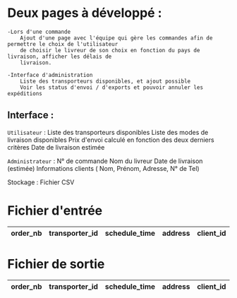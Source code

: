 # Deux pages à développé :
	-Lors d'une commande
		Ajout d'une page avec l'équipe qui gère les commandes afin de permettre le choix de l'utilisateur
		de choisir le livreur de son choix en fonction du pays de livraison, afficher les délais de 
		livraison.
	
	-Interface d'administration
		Liste des transporteurs disponibles, et ajout possible
		Voir les status d'envoi / d'exports et pouvoir annuler les expéditions


## Interface :
```Utilisateur``` :
		Liste des transporteurs disponibles
		Liste des modes de livraison disponibles
		Prix d'envoi calculé en fonction des deux derniers critères
		Date de livraison estimée

```Administrateur``` :
		N° de commande
		Nom du livreur
		Date de livraison (estimée)
		Informations clients ( Nom, Prénom, Adresse, N° de Tel)

Stockage :
	Fichier CSV


# Fichier d'entrée
|  order_nb   |  transporter_id  |  schedule_time  |  address  |  client_id  |
| :---------: | :--------------: |  :-----------:  |  :-----:  |  :-------:  |

# Fichier de sortie
|  order_nb   |  transporter_id  |  schedule_time  |  address  |  client_id  |
| :---------: | :--------------: |  :-----------:  |  :-----:  |  :-------:  |